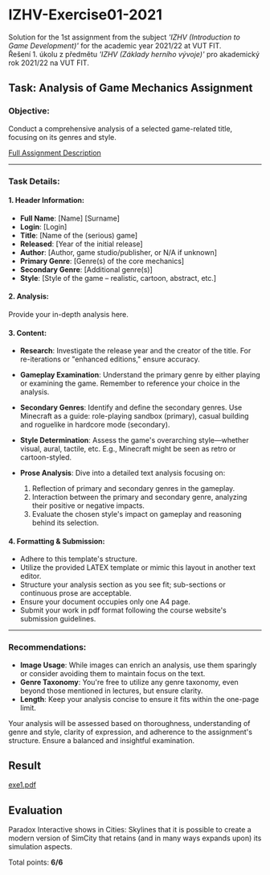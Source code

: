 # IZHV-Exercise01-2021

Solution for the 1st assignment from the subject _'IZHV (Introduction to Game Development)'_ for the academic year 2021/22 at VUT FIT. \
Řešení 1. úkolu z předmětu _'IZHV (Základy herního vývoje)'_ pro akademický rok 2021/22 na VUT FIT.

## Task: Analysis of Game Mechanics Assignment

### Objective:

Conduct a comprehensive analysis of a selected game-related title, focusing on its genres and style.

[Full Assignment Description](http://cphoto.fit.vutbr.cz/ludo/courses/izhv/exercises/e1/)

---

### Task Details:

#### 1. **Header Information**:

- **Full Name**: [Name] [Surname]
- **Login**: [Login]
- **Title**: [Name of the (serious) game]
- **Released**: [Year of the initial release]
- **Author**: [Author, game studio/publisher, or N/A if unknown]
- **Primary Genre**: [Genre(s) of the core mechanics]
- **Secondary Genre**: [Additional genre(s)]
- **Style**: [Style of the game – realistic, cartoon, abstract, etc.]

#### 2. **Analysis**:

Provide your in-depth analysis here.

#### 3. **Content**:

- **Research**: Investigate the release year and the creator of the title. For re-iterations or "enhanced editions," ensure accuracy.

- **Gameplay Examination**: Understand the primary genre by either playing or examining the game. Remember to reference your choice in the analysis.

- **Secondary Genres**: Identify and define the secondary genres. Use Minecraft as a guide: role-playing sandbox (primary), casual building and roguelike in hardcore mode (secondary).

- **Style Determination**: Assess the game's overarching style—whether visual, aural, tactile, etc. E.g., Minecraft might be seen as retro or cartoon-styled.

- **Prose Analysis**: Dive into a detailed text analysis focusing on:
  1.  Reflection of primary and secondary genres in the gameplay.
  2.  Interaction between the primary and secondary genre, analyzing their positive or negative impacts.
  3.  Evaluate the chosen style's impact on gameplay and reasoning behind its selection.

#### 4. **Formatting & Submission**:

- Adhere to this template's structure.
- Utilize the provided LATEX template or mimic this layout in another text editor.
- Structure your analysis section as you see fit; sub-sections or continuous prose are acceptable.
- Ensure your document occupies only one A4 page.
- Submit your work in pdf format following the course website's submission guidelines.

---

### Recommendations:

- **Image Usage**: While images can enrich an analysis, use them sparingly or consider avoiding them to maintain focus on the text.
- **Genre Taxonomy**: You're free to utilize any genre taxonomy, even beyond those mentioned in lectures, but ensure clarity.
- **Length**: Keep your analysis concise to ensure it fits within the one-page limit.

Your analysis will be assessed based on thoroughness, understanding of genre and style, clarity of expression, and adherence to the assignment's structure. Ensure a balanced and insightful examination.

## Result

[exe1.pdf](exe1.pdf)

## Evaluation

Paradox Interactive shows in Cities: Skylines that it is possible to create a modern version of SimCity that retains (and in many ways expands upon) its simulation aspects.

Total points: **6/6**
